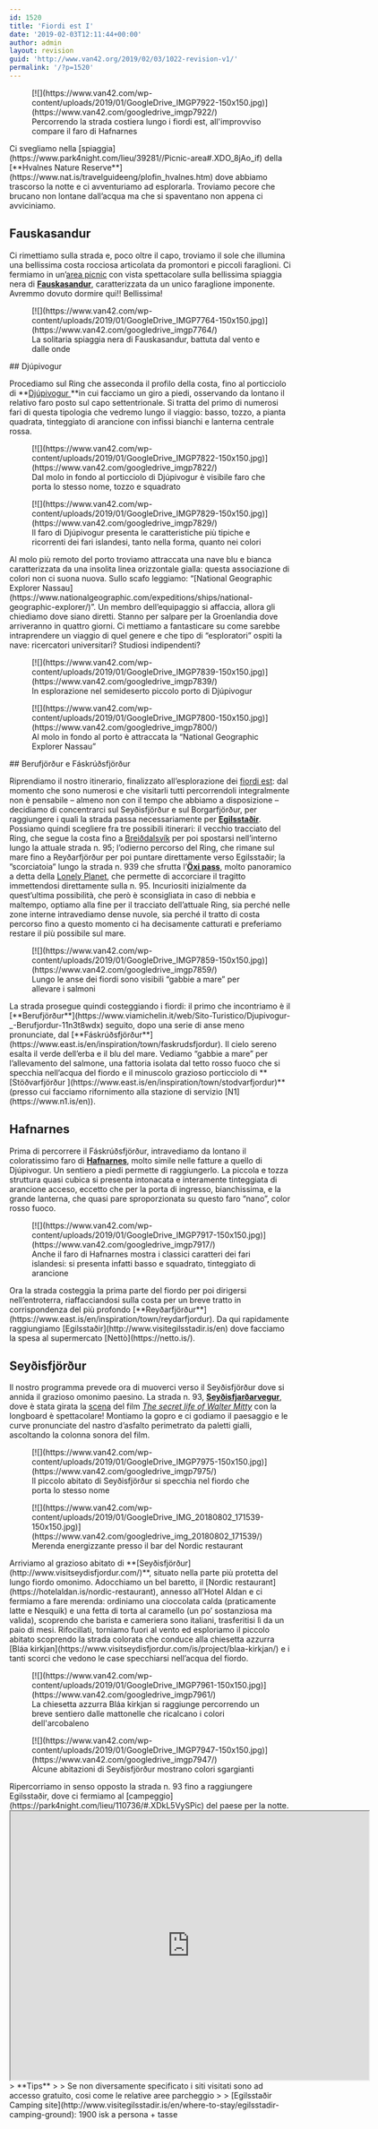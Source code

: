 ```yaml
---
id: 1520
title: 'Fiordi est I'
date: '2019-02-03T12:11:44+00:00'
author: admin
layout: revision
guid: 'http://www.van42.org/2019/02/03/1022-revision-v1/'
permalink: '/?p=1520'
---
```


<div class="wp-container-1037 wp-block-columns has-2-columns"><div class="wp-container-1035 wp-block-column"><div class="wp-block-dgwt-justified-gallery"><div class="gallery galleryid-1520 gallery-columns-3 gallery-size-thumbnail" id="gallery-1826"><figure class="gallery-item"><div class="gallery-icon landscape"> [![](https://www.van42.com/wp-content/uploads/2019/01/GoogleDrive_IMGP7922-150x150.jpg)](https://www.van42.com/googledrive_imgp7922/) </div> <figcaption class="wp-caption-text gallery-caption" id="gallery-1826-1023"> Percorrendo la strada costiera lungo i fiordi est, all'improvviso compare il faro di Hafnarnes </figcaption></figure> </div></div>Ci svegliamo nella [spiaggia](https://www.park4night.com/lieu/39281//Picnic-area#.XDO_8jAo_if) della [**Hvalnes Nature Reserve**](https://www.nat.is/travelguideeng/plofin_hvalnes.htm) dove abbiamo trascorso la notte e ci avventuriamo ad esplorarla. Troviamo pecore che brucano non lontane dall’acqua ma che si spaventano non appena ci avviciniamo.

## Fauskasandur 

Ci rimettiamo sulla strada e, poco oltre il capo, troviamo il sole che illumina una bellissima costa rocciosa articolata da promontori e piccoli faraglioni. Ci fermiamo in un’[area picnic](https://park4night.com/lieu/111259/#prettyPhoto) con vista spettacolare sulla bellissima spiaggia nera di **[Fauskasandur](https://mapcarta.com/17609446)**, caratterizzata da un unico faraglione imponente. Avremmo dovuto dormire qui!! Bellissima!

<div class="wp-block-dgwt-justified-gallery"><div class="gallery galleryid-1520 gallery-columns-3 gallery-size-thumbnail" id="gallery-1827"><figure class="gallery-item"><div class="gallery-icon landscape"> [![](https://www.van42.com/wp-content/uploads/2019/01/GoogleDrive_IMGP7764-150x150.jpg)](https://www.van42.com/googledrive_imgp7764/) </div> <figcaption class="wp-caption-text gallery-caption" id="gallery-1827-1027"> La solitaria spiaggia nera di Fauskasandur, battuta dal vento e dalle onde </figcaption></figure> </div></div>##    
Djúpivogur 

Procediamo sul Ring che asseconda il profilo della costa, fino al porticciolo di **[Djúpivogur ](https://www.east.is/en/inspiration/town/djupivogur)**in cui facciamo un giro a piedi, osservando da lontano il relativo faro posto sul capo settentrionale. Si tratta del primo di numerosi fari di questa tipologia che vedremo lungo il viaggio: basso, tozzo, a pianta quadrata, tinteggiato di arancione con infissi bianchi e lanterna centrale rossa.

<div class="wp-block-dgwt-justified-gallery"><div class="gallery galleryid-1520 gallery-columns-3 gallery-size-thumbnail" id="gallery-1828"><figure class="gallery-item"><div class="gallery-icon landscape"> [![](https://www.van42.com/wp-content/uploads/2019/01/GoogleDrive_IMGP7822-150x150.jpg)](https://www.van42.com/googledrive_imgp7822/) </div> <figcaption class="wp-caption-text gallery-caption" id="gallery-1828-1031"> Dal molo in fondo al porticciolo di Djúpivogur è visibile faro che porta lo stesso nome, tozzo e squadrato </figcaption></figure><figure class="gallery-item"><div class="gallery-icon landscape"> [![](https://www.van42.com/wp-content/uploads/2019/01/GoogleDrive_IMGP7829-150x150.jpg)](https://www.van42.com/googledrive_imgp7829/) </div> <figcaption class="wp-caption-text gallery-caption" id="gallery-1828-1063"> Il faro di Djúpivogur presenta le caratteristiche più tipiche e ricorrenti dei fari islandesi, tanto nella forma, quanto nei colori </figcaption></figure> </div></div>Al molo più remoto del porto troviamo attraccata una nave blu e bianca caratterizzata da una insolita linea orizzontale gialla: questa associazione di colori non ci suona nuova. Sullo scafo leggiamo: “[National Geographic Explorer Nassau](https://www.nationalgeographic.com/expeditions/ships/national-geographic-explorer/)”. Un membro dell’equipaggio si affaccia, allora gli chiediamo dove siano diretti. Stanno per salpare per la Groenlandia dove arriveranno in quattro giorni. Ci mettiamo a fantasticare su come sarebbe intraprendere un viaggio di quel genere e che tipo di “esploratori” ospiti la nave: ricercatori universitari? Studiosi indipendenti?

<div class="wp-block-dgwt-justified-gallery"><div class="gallery galleryid-1520 gallery-columns-3 gallery-size-thumbnail" id="gallery-1829"><figure class="gallery-item"><div class="gallery-icon portrait"> [![](https://www.van42.com/wp-content/uploads/2019/01/GoogleDrive_IMGP7839-150x150.jpg)](https://www.van42.com/googledrive_imgp7839/) </div> <figcaption class="wp-caption-text gallery-caption" id="gallery-1829-1029"> In esplorazione nel semideserto piccolo porto di Djúpivogur </figcaption></figure><figure class="gallery-item"><div class="gallery-icon landscape"> [![](https://www.van42.com/wp-content/uploads/2019/01/GoogleDrive_IMGP7800-150x150.jpg)](https://www.van42.com/googledrive_imgp7800/) </div> <figcaption class="wp-caption-text gallery-caption" id="gallery-1829-1028"> Al molo in fondo al porto è attraccata la “National Geographic Explorer Nassau” </figcaption></figure> </div></div>## Berufjörður e Fáskrúðsfjörður

Riprendiamo il nostro itinerario, finalizzato all’esplorazione dei [fiordi est](https://guidetoiceland.is/travel-iceland/drive/east-fjords): dal momento che sono numerosi e che visitarli tutti percorrendoli integralmente non è pensabile – almeno non con il tempo che abbiamo a disposizione – decidiamo di concentrarci sul Seyðisfjörður e sul Borgarfjörður, per raggiungere i quali la strada passa necessariamente per [**Egilsstaðir**](http://www.visitegilsstadir.is/en). Possiamo quindi scegliere fra tre possibili itinerari: il vecchio tracciato del Ring, che segue la costa fino a [Breiðdalsvík](https://www.east.is/en/inspiration/town/breiddalsvik) per poi spostarsi nell’interno lungo la attuale strada n. 95; l’odierno percorso del Ring, che rimane sul mare fino a Reyðarfjörður per poi puntare direttamente verso Egilsstaðir; la ”scorciatoia” lungo la strada n. 939 che sfrutta l’[**Öxi pass**](https://www.dangerousroads.org/europe/iceland/6361-%C3%B6xi-pass.html), molto panoramico a detta della [Lonely Planet](https://shop.lonelyplanetitalia.it/prodotto/guida-di-viaggio-islanda), che permette di accorciare il tragitto immettendosi direttamente sulla n. 95. Incuriositi inizialmente da quest’ultima possibilità, che però è sconsigliata in caso di nebbia e maltempo, optiamo alla fine per il tracciato dell’attuale Ring, sia perché nelle zone interne intravediamo dense nuvole, sia perché il tratto di costa percorso fino a questo momento ci ha decisamente catturati e preferiamo restare il più possibile sul mare.

<div class="wp-block-dgwt-justified-gallery"><div class="gallery galleryid-1520 gallery-columns-3 gallery-size-thumbnail" id="gallery-1830"><figure class="gallery-item"><div class="gallery-icon landscape"> [![](https://www.van42.com/wp-content/uploads/2019/01/GoogleDrive_IMGP7859-150x150.jpg)](https://www.van42.com/googledrive_imgp7859/) </div> <figcaption class="wp-caption-text gallery-caption" id="gallery-1830-1056"> Lungo le anse dei fiordi sono visibili “gabbie a mare” per allevare i salmoni </figcaption></figure> </div></div>La strada prosegue quindi costeggiando i fiordi: il primo che incontriamo è il [**Berufjörður**](https://www.viamichelin.it/web/Sito-Turistico/Djupivogur-_-Berufjordur-11n3t8wdx) seguito, dopo una serie di anse meno pronunciate, dal [**Fáskrúðsfjörður**](https://www.east.is/en/inspiration/town/faskrudsfjordur). Il cielo sereno esalta il verde dell’erba e il blu del mare. Vediamo “gabbie a mare” per l’allevamento del salmone, una fattoria isolata dal tetto rosso fuoco che si specchia nell’acqua del fiordo e il minuscolo grazioso porticciolo di **[Stöðvarfjörður ](https://www.east.is/en/inspiration/town/stodvarfjordur)**(presso cui facciamo rifornimento alla stazione di servizio [N1](https://www.n1.is/en)).

## Hafnarnes

Prima di percorrere il Fáskrúðsfjörður, intravediamo da lontano il coloratissimo faro di [**Hafnarnes**](https://www.south.is/en/moya/toy/index/place/hafnarnes-lighthouse-and-viewpoint), molto simile nelle fatture a quello di Djúpivogur. Un sentiero a piedi permette di raggiungerlo. La piccola e tozza struttura quasi cubica si presenta intonacata e interamente tinteggiata di arancione acceso, eccetto che per la porta di ingresso, bianchissima, e la grande lanterna, che quasi pare sproporzionata su questo faro “nano”, color rosso fuoco.

<div class="wp-block-dgwt-justified-gallery"><div class="gallery galleryid-1520 gallery-columns-3 gallery-size-thumbnail" id="gallery-1831"><figure class="gallery-item"><div class="gallery-icon landscape"> [![](https://www.van42.com/wp-content/uploads/2019/01/GoogleDrive_IMGP7917-150x150.jpg)](https://www.van42.com/googledrive_imgp7917/) </div> <figcaption class="wp-caption-text gallery-caption" id="gallery-1831-1059"> Anche il faro di Hafnarnes mostra i classici caratteri dei fari islandesi: si presenta infatti basso e squadrato, tinteggiato di arancione </figcaption></figure> </div></div>Ora la strada costeggia la prima parte del fiordo per poi dirigersi nell’entroterra, riaffacciandosi sulla costa per un breve tratto in corrispondenza del più profondo [**Reyðarfjörður**](https://www.east.is/en/inspiration/town/reydarfjordur). Da qui rapidamente raggiungiamo [Egilsstaðir](http://www.visitegilsstadir.is/en) dove facciamo la spesa al supermercato [Nettò](https://netto.is/).

## Seyðisfjörður 

Il nostro programma prevede ora di muoverci verso il Seyðisfjörður dove si annida il grazioso omonimo paesino. La strada n. 93, **[Seyðisfjarðarvegur](https://it.wikipedia.org/wiki/Sey%C3%B0isfjar%C3%B0arvegur)**, dove è stata girata la [scena](https://www.youtube.com/watch?time_continue=1&v=cT_Wuzag6VU) del film *[The secret life of Walter Mitty](https://en.wikipedia.org/wiki/The_Secret_Life_of_Walter_Mitty_(2013_film))* con la longboard è spettacolare! Montiamo la gopro e ci godiamo il paesaggio e le curve pronunciate del nastro d’asfalto perimetrato da paletti gialli, ascoltando la colonna sonora del film.

<div class="wp-block-dgwt-justified-gallery"><div class="gallery galleryid-1520 gallery-columns-3 gallery-size-thumbnail" id="gallery-1832"><figure class="gallery-item"><div class="gallery-icon landscape"> [![](https://www.van42.com/wp-content/uploads/2019/01/GoogleDrive_IMGP7975-150x150.jpg)](https://www.van42.com/googledrive_imgp7975/) </div> <figcaption class="wp-caption-text gallery-caption" id="gallery-1832-1035"> Il piccolo abitato di Seyðisfjörður si specchia nel fiordo che porta lo stesso nome </figcaption></figure><figure class="gallery-item"><div class="gallery-icon portrait"> [![](https://www.van42.com/wp-content/uploads/2019/01/GoogleDrive_IMG_20180802_171539-150x150.jpg)](https://www.van42.com/googledrive_img_20180802_171539/) </div> <figcaption class="wp-caption-text gallery-caption" id="gallery-1832-1036"> Merenda energizzante presso il bar del Nordic restaurant </figcaption></figure> </div></div>   
Arriviamo al grazioso abitato di **[Seyðisfjörður](http://www.visitseydisfjordur.com/)**, situato nella parte più protetta del lungo fiordo omonimo. Adocchiamo un bel baretto, il [Nordic restaurant](https://hotelaldan.is/nordic-restaurant), annesso all’Hotel Aldan e ci fermiamo a fare merenda: ordiniamo una cioccolata calda (praticamente latte e Nesquik) e una fetta di torta al caramello (un po’ sostanziosa ma valida), scoprendo che barista e cameriera sono italiani, trasferitisi lì da un paio di mesi. Rifocillati, torniamo fuori al vento ed esploriamo il piccolo abitato scoprendo la strada colorata che conduce alla chiesetta azzurra [Bláa kirkjan](https://www.visitseydisfjordur.com/is/project/blaa-kirkjan/) e i tanti scorci che vedono le case specchiarsi nell’acqua del fiordo.

<div class="wp-block-dgwt-justified-gallery"><div class="gallery galleryid-1520 gallery-columns-3 gallery-size-thumbnail" id="gallery-1833"><figure class="gallery-item"><div class="gallery-icon portrait"> [![](https://www.van42.com/wp-content/uploads/2019/01/GoogleDrive_IMGP7961-150x150.jpg)](https://www.van42.com/googledrive_imgp7961/) </div> <figcaption class="wp-caption-text gallery-caption" id="gallery-1833-1034"> La chiesetta azzurra Bláa kirkjan si raggiunge percorrendo un breve sentiero dalle mattonelle che ricalcano i colori dell'arcobaleno </figcaption></figure><figure class="gallery-item"><div class="gallery-icon landscape"> [![](https://www.van42.com/wp-content/uploads/2019/01/GoogleDrive_IMGP7947-150x150.jpg)](https://www.van42.com/googledrive_imgp7947/) </div> <figcaption class="wp-caption-text gallery-caption" id="gallery-1833-1033"> Alcune abitazioni di Seyðisfjörður mostrano colori sgargianti </figcaption></figure> </div></div>Ripercorriamo in senso opposto la strada n. 93 fino a raggiungere Egilsstaðir, dove ci fermiamo al [campeggio](https://park4night.com/lieu/110736/#.XDkL5VySPic) del paese per la notte.

</div><div class="wp-container-1036 wp-block-column"><iframe height="480" loading="lazy" src="https://www.google.com/maps/d/u/0/embed?mid=1U290yH9fVQndFG60VB08tNe_MGHNRUAn" width="640"></iframe>> **Tips**
> 
> Se non diversamente specificato i siti visitati sono ad accesso gratuito, cosi come le relative aree parcheggio
> 
> [Egilsstaðir Camping site](http://www.visitegilsstadir.is/en/where-to-stay/egilsstadir-camping-ground): 1900 isk a persona + tasse

</div></div>